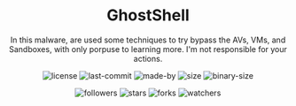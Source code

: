 <div align="center">
  <h1 align="center"> GhostShell </h1>
  <p align="center"> In this malware, are used some techniques to try bypass the AVs, VMs, and Sandboxes, with only porpuse to learning more. I'm not responsible for your actions. </p>


  <p align="center"> 
    <img alt="license" src="https://img.shields.io/github/license/ReddyyZ/GhostShell"/>
    <img alt="last-commit" src="https://img.shields.io/github/last-commit/ReddyyZ/GhostShell"/>
    <img alt="made-by" src="https://img.shields.io/badge/made%20by-ReddyyZ-red"/>
    <img alt="size" src="https://img.shields.io/github/repo-size/ReddyyZ/GhostShell"/>
    <img alt="binary-size" src="https://img.shields.io/badge/binary%20size-46%2C8%20KB-yellow"/>
  </p>
  <p align="center">
    <img alt="followers" src="https://img.shields.io/github/followers/ReddyyZ?style=social"/>
    <img alt="stars" src="https://img.shields.io/github/stars/ReddyyZ/GhostShell?style=social"/>
    <img alt="forks" src="https://img.shields.io/github/forks/ReddyyZ/GhostShell?style=social"/>
    <img alt="watchers" src="https://img.shields.io/github/watchers/ReddyyZ/GhostShell?style=social"/>
  </p>
  
</div>
